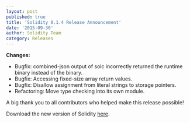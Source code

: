 ```yaml
---
layout: post
published: true
title: 'Solidity 0.1.4 Release Announcement'
date: '2015-09-30'
author: Solidity Team
category: Releases
---
```


**Changes:**
- Bugfix: combined-json output of solc incorrectly returned the runtime binary instead of the binary.
- Bugfix: Accessing fixed-size array return values.
- Bugfix: Disallow assignment from literal strings to storage pointers.
- Refactoring: Move type checking into its own module.


A big thank you to all contributors who helped make this release possible!

Download the new version of Solidity [here](https://github.com/ethereum/solidity/releases/tag/v0.1.4).
  
